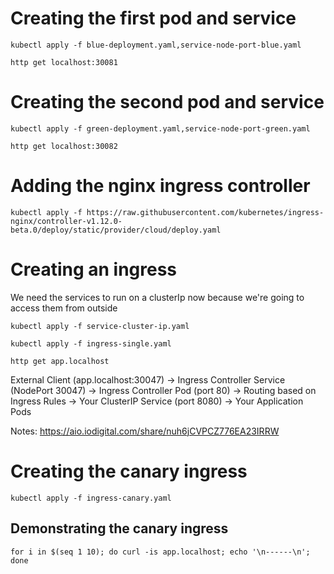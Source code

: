 # Creating the first pod and service
```shell
kubectl apply -f blue-deployment.yaml,service-node-port-blue.yaml
```
```shell
http get localhost:30081
```
# Creating the second pod and service
```shell
kubectl apply -f green-deployment.yaml,service-node-port-green.yaml
```
```shell
http get localhost:30082
```
# Adding the nginx ingress controller
```shell
kubectl apply -f https://raw.githubusercontent.com/kubernetes/ingress-nginx/controller-v1.12.0-beta.0/deploy/static/provider/cloud/deploy.yaml
```
# Creating an ingress
We need the services to run on a clusterIp now because we're going to access them from outside
```shell
kubectl apply -f service-cluster-ip.yaml
```
```shell
kubectl apply -f ingress-single.yaml
```
```shell
http get app.localhost
```

External Client (app.localhost:30047)
→ Ingress Controller Service (NodePort 30047)
→ Ingress Controller Pod (port 80)
→ Routing based on Ingress Rules
→ Your ClusterIP Service (port 8080)
→ Your Application Pods

Notes:
https://aio.iodigital.com/share/nuh6jCVPCZ776EA23IRRW

# Creating the canary ingress
```shell
kubectl apply -f ingress-canary.yaml
```
## Demonstrating the canary ingress
```shell
for i in $(seq 1 10); do curl -is app.localhost; echo '\n------\n'; done
```